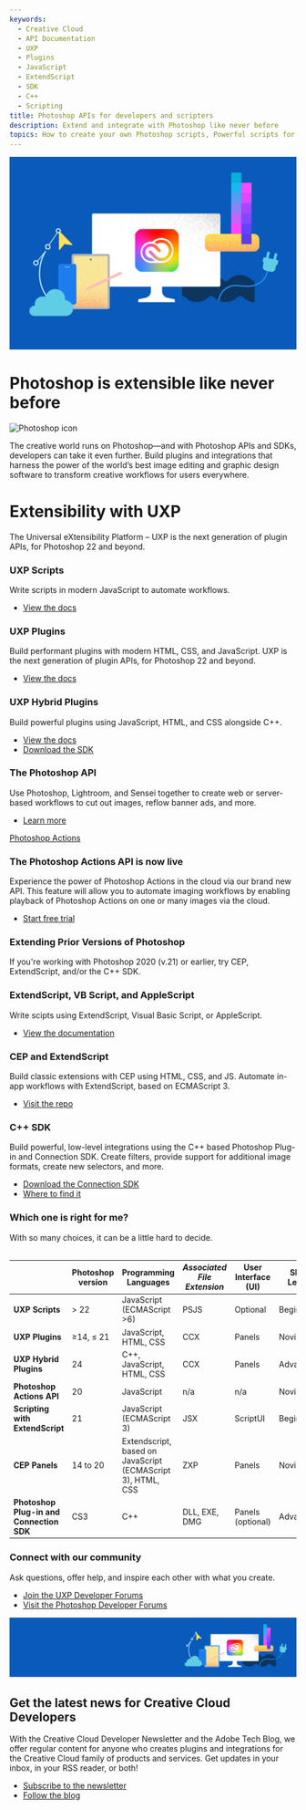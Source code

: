 ```yaml
---
keywords:
  - Creative Cloud
  - API Documentation
  - UXP
  - Plugins
  - JavaScript
  - ExtendScript
  - SDK
  - C++
  - Scripting
title: Photoshop APIs for developers and scripters
description: Extend and integrate with Photoshop like never before
topics: How to create your own Photoshop scripts, Powerful scripts for extending Photoshop, Scripting in Photoshop, Introduction to Photoshop Scripts, Make your own Photoshop plug-ins, Is there an API for Photoshop, How to use the Photoshop API
---
```


<Hero slots="image, heading, icon, text" variant="halfwidth" />

![Creative Cloud banner](images/cc-hero.png)

# Photoshop is extensible like never before

![Photoshop icon](https://adobe.io/shared/icons/ps_appicon_64.svg)

The creative world runs on Photoshop—and with Photoshop APIs and SDKs, developers can take it even further. Build plugins and integrations that harness the power of the world’s best image editing and graphic design software to transform creative workflows for users everywhere.

<TitleBlock slots="heading, text" theme="dark" />

# Extensibility with UXP

The Universal eXtensibility Platform – UXP is the next generation of plugin APIs, for Photoshop 22 and beyond.

<TextBlock slots="heading, text, buttons" width="33%" theme="dark" isCentered />

### UXP Scripts

Write scripts in modern JavaScript to automate workflows.

- [View the docs](uxp)

<TextBlock slots="heading, text, buttons" width="33%" theme="dark" isCentered />

### UXP Plugins

Build performant plugins with modern HTML, CSS, and JavaScript. UXP is the next generation of plugin APIs, for Photoshop 22 and beyond.

- [View the docs](uxp)

<TextBlock slots="heading, text, buttons" width="33%" theme="dark" isCentered />

### UXP Hybrid Plugins

Build powerful plugins using JavaScript, HTML, and CSS alongside C++.

- [View the docs](uxp)
- [Download the SDK](uxp)


<TitleBlock slots="heading, text, buttons" theme="light" />

### The Photoshop API

Use Photoshop, Lightroom, and Sensei together to create web or server-based workflows to cut out images, reflow banner ads, and more.

- [Learn more](../apis/creativecloud/photo-imaging-api.html)

<TextBlock slots="video, heading, text, buttons" theme="light" />

[Photoshop Actions](https://youtu.be/_iZa1NoWMTg)

### The Photoshop Actions API is now live

Experience the power of Photoshop Actions in the cloud via our brand new API. This feature will allow you to automate imaging workflows by enabling playback of Photoshop Actions on one or many images via the cloud.

- [Start free trial](https://adobeio.typeform.com/to/obqgRm)


<TitleBlock slots="heading, text" theme="dark" />

### Extending Prior Versions of Photoshop 

If you're working with Photoshop 2020 (v.21) or earlier, try CEP, ExtendScript, and/or the C++ SDK.

<TextBlock slots="heading, text, buttons" width="33%" theme="dark" isCentered />

### ExtendScript, VB Script, and AppleScript

Write scipts using ExtendScript, Visual Basic Script, or AppleScript.

- [View the documentation](https://github.com/Adobe-CEP/CEP-Resources/tree/master/Documentation/Product%20specific%20Documentation/Photoshop%20Scripting)

<TextBlock slots="heading, text, buttons" width="33%" theme="dark" isCentered />

### CEP and ExtendScript

Build classic extensions with CEP using HTML, CSS, and JS. Automate in-app workflows with ExtendScript, based on ECMAScript 3.

- [Visit the repo](https://github.com/Adobe-CEP/CEP-Resources/blob/master/CEP_10.x/Documentation/CEP%2010.0%20HTML%20Extension%20Cookbook.md)

<TextBlock slots="heading, text, buttons" width="33%" theme="dark" isCentered />

### C++ SDK

Build powerful, low-level integrations using the C++ based Photoshop Plug-in and Connection SDK. Create filters, provide support for additional image formats, create new selectors, and more.

- [Download the Connection SDK](https://developer.adobe.com/console/servicesandapis/ps)
- [Where to find it](https://medium.com/adobetech/locate-and-download-the-photoshop-c-sdk-4f0e55f091ae?source=friends_link&sk=81164b58cf1d034ccfaa73275d7edb58)


<TitleBlock slots="heading, text" theme="light" />

### Which one is right for me?

With so many choices, it can be a little hard to decide.
<br /><br />
  <table class="tg">
    <thead>
      <tr>
        <th class="tg-0pky"></th>
        <th class="tg-0pky"><span style="font-weight:bold">Photoshop version</span></th>
        <th class="tg-0pky"><span style="font-weight:bold">Programming Languages</span></th>
        <th class="tg-0pky"><span style="font-style:italic">Associated File Extension </span></th>
        <th class="tg-0pky"><span style="font-weight:bold">User Interface  (UI)</span></th>
        <th class="tg-0pky"><span style="font-weight:bold">Skill Level</span></th>
        <th class="tg-0pky"><span style="font-weight:bold">M1 Compatible</span></th>
        <th class="tg-0pky"><span style="font-weight:bold">Free or Paid</span></th>
      </tr>
    </thead>
    <tbody>
      <tr>
        <td class="tg-0pky"><span style="font-weight:bold">UXP Scripts</span></td>
        <td class="tg-0pky">&gt; 22</td>
        <td class="tg-0pky">JavaScript (ECMAScript &gt;6)</td>
        <td class="tg-0pky">PSJS</td>
        <td class="tg-0pky">Optional</td>
        <td class="tg-0pky">Beginner</td>
        <td class="tg-0pky">Yes</td>
        <td class="tg-0pky">Free</td>
      </tr>
      <tr>
        <td class="tg-0pky"><span style="font-weight:bold">UXP Plugins</span></td>
        <td class="tg-0pky">≥14, ≤ 21</td>
        <td class="tg-0pky">JavaScript, HTML, CSS</td>
        <td class="tg-0pky">CCX</td>
        <td class="tg-0pky">Panels</td>
        <td class="tg-0pky">Novice</td>
        <td class="tg-0pky">Yes</td>
        <td class="tg-0pky">Free</td>
      </tr>
      <tr>
        <td class="tg-0pky"><span style="font-weight:bold">UXP Hybrid Plugins</span></td>
        <td class="tg-0pky">24</td>
        <td class="tg-0pky">C++, JavaScript, HTML, CSS</td>
        <td class="tg-0pky">CCX</td>
        <td class="tg-0pky">Panels</td>
        <td class="tg-0pky">Advanced</td>
        <td class="tg-0pky">Yes</td>
        <td class="tg-0pky">Free</td>
      </tr>
      <tr>
        <td class="tg-0pky"><span style="font-weight:bold">Photoshop Actions API</span></td>
        <td class="tg-0pky">20</td>
        <td class="tg-0pky">JavaScript</td>
        <td class="tg-0pky">n/a</td>
        <td class="tg-0pky">n/a</td>
        <td class="tg-0pky">Novice</td>
        <td class="tg-0pky">Yes</td>
        <td class="tg-0pky">Paid</td>
      </tr>
      <tr>
        <td class="tg-0pky"><span style="font-weight:bold">Scripting with ExtendScript</span></td>
        <td class="tg-0pky">21</td>
        <td class="tg-0pky">JavaScript (ECMAScript 3)</td>
        <td class="tg-0pky">JSX</td>
        <td class="tg-0pky">ScriptUI</td>
        <td class="tg-0pky">Beginner</td>
        <td class="tg-0pky">Yes</td>
        <td class="tg-0pky">Free</td>
      </tr>
      <tr>
        <td class="tg-0pky"><span style="font-weight:bold">CEP Panels</span></td>
        <td class="tg-0pky">14 to 20</td>
        <td class="tg-0pky">Extendscript, based on JavaScript (ECMAScript 3), HTML, CSS</td>
        <td class="tg-0pky">ZXP</td>
        <td class="tg-0pky">Panels</td>
        <td class="tg-0pky">Novice</td>
        <td class="tg-0pky">No</td>
        <td class="tg-0pky">Free</td>
      </tr>
      <tr>
        <td class="tg-0pky"><span style="font-weight:bold">Photoshop Plug-in and Connection SDK</span></td>
        <td class="tg-0pky">CS3</td>
        <td class="tg-0pky">C++</td>
        <td class="tg-0pky">DLL, EXE, DMG</td>
        <td class="tg-0pky">Panels (optional)</td>
        <td class="tg-0pky">Advanced</td>
        <td class="tg-0pky">Yes</td>
        <td class="tg-0pky">Free</td>
      </tr>
    </tbody>
    </table>

<TextBlock slots="heading, text, buttons" width="100%" theme="dark" isCentered />

### Connect with our community

Ask questions, offer help, and inspire each other with what you create.

- [Join the UXP Developer Forums](https://forums.creativeclouddeveloper.com)
- [Visit the Photoshop Developer Forums](https://community.adobe.com/t5/photoshop-developers/ct-p/ct-photoshop-developers)


<SummaryBlock slots="image, heading, text, buttons" background="rgb(9, 90, 186)" />

![CC banner](images/cc-banner.png)

## Get the latest news for Creative Cloud Developers

With the Creative Cloud Developer Newsletter and the Adobe Tech Blog, we offer regular content for anyone who creates plugins and integrations for the Creative Cloud family of products and services. Get updates in your inbox, in your RSS reader, or both!

- [Subscribe to the newsletter](http://adobe.ly/devnews)
- [Follow the blog](https://medium.com/adobetech)

